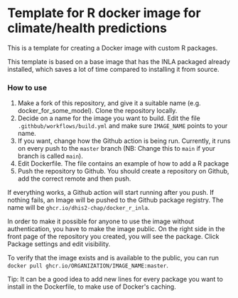 

# Template for R docker image for climate/health predictions

This is a template for creating a Docker image with custom R packages. 

This template is based on a base image that has the INLA packaged already installed, which saves a lot of time compared to installing it from source.

### How to use

1. Make a fork of this repository, and give it a suitable name (e.g. docker_for_some_model). Clone the repository locally.
2. Decide on a name for the image you want to build. Edit the file `.githbub/workflows/build.yml` and make sure `IMAGE_NAME` points to your name.
3. If you want, change how the Github action is being run. Currently, it runs on every push to the `master` branch (NB: Change this to `main` if your branch is called `main`).
3. Edit Dockerfile. The file contains an example of how to add a R package
4. Push the repository to Github. You should create a repository on Github, add the correct remote and then push.

If everything works, a Github action will start running after you push. If nothing fails, an Image will be pushed to the Github package registry. The name will be  `ghcr.io/dhis2-chap/docker_r_inla`. 

In order to make it possible for anyone to use the image without authentication, you have to make the image public. On the right side in the front page of the repository you created, you will see the package. Click Package settings and edit visibility. 

To verify that the image exists and is available to the public, you can run `docker pull ghcr.io/ORGANIZATION/IMAGE_NAME:master`.

Tip: It can be a good idea to add new lines for every package you want to install in the Dockerfile, to make use of Docker's caching.

